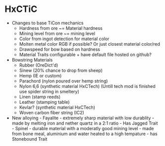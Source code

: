 # HxCTiC
 - Changes to base TiCon mechanics
	- Hardness from ore ~= Material hardness
	- Mining level from ore ~= mining level
	- Color from ingot detection for material color
	- Molten metal color RGB if possible? Or just closest material color/red
	- Drawspeed for bow based on hardness
	- Material Traits configurable + have default file hosted on github? 
 - Bowstring Materials
	- Rubber (OreDict'd)
	- Sinew (20% chance to drop from sheep)
	- Hemp (IE or custom)
	- Parachord (nylon poured over hemp string)
	- Nylon 6,6 (synthetic material HxCTech) (Untill tech mod is finished use spider string in smeltery)
	- Linen (stamp reeds)
	- Leather (stamping table)
	- Kevlar? (synthetic material HxCTech)
	- Woven carbon fiber string (IC2)
 - New alloying 
       - Fayalite - extremely sharp material with low durablity - made by melting iron and nether quartz in a 2:1 ratio 
           - Has Jagged Trait
       - Spinel - durable material with a moderatly good mining level - made from bone meal, aluminium and water heated to a high tempature 
	   - has Stonebound Trait
